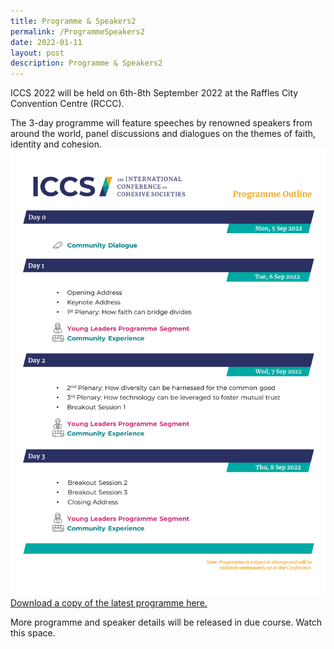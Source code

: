 ```yaml
---
title: Programme & Speakers2
permalink: /ProgrammeSpeakers2
date: 2022-01-11
layout: post
description: Programme & Speakers2
---
```


ICCS 2022 will be held on 6th-8th September 2022 at the Raffles City Convention Centre (RCCC).  

The 3-day programme will feature speeches by renowned speakers from around the world, panel discussions and dialogues on the themes of faith, identity and cohesion.
![](/images/ICCS%20Programme%20Outline.png)
[Download a copy of the latest programme here.](/files/ICCS%202022%20Programme%20Outline_as%20at%2017%20Jun%202022.pdf)

More programme and speaker details will be released in due course. Watch this space.